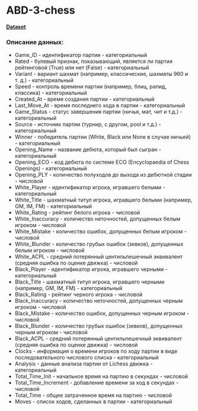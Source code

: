 # ABD-3-chess

[**Dataset**](https://drive.google.com/file/d/1Fo4swaHNL7XW4xQ72It7Hf7L2UmtmbCg/view?usp=drive_link)

### **Описание данных**:
- Game_ID - идентификатор партии - категориальный
- Rated - булевый признак, показывающий, является ли партия рейтинговой (True) или нет (False) - категориальный 
- Variant - вариант шахмат (например, классические, шахматы 960 и т. д.) - категориальный
- Speed - контроль времени партии (например, блиц, рапид, классика) - категориальный
- Created_At - время создания партии - категориальный
- Last_Move_At - время последнего хода в партии - категориальный
- Game_Status - статус завершения партии (ничья, мат, чит и т.д.) - категориальный
- Source - источник партии (турнир, с другом, pool и т.д.) - категориальный
- Winner - победитель партии (White, Black или None в случае ничьей) - категориальный
- Opening_Name - название дебюта, который был сыгран - категориальный
- Opening_ECO - код дебюта по системе ECO (Encyclopaedia of Chess Openings) - категориальный
- Opening_PLY - количество полуходов до выхода из дебютной стадии - числовой
- White_Player - идентификатор игрока, игравшего белыми - категориальный
- White_Title - шахматный титул игрока, игравшего белыми (например, GM, IM, FM) - категориальный
- White_Rating - рейтинг белого игрока - числовой
- White_Inaccuracy - количество неточностей, допущенных белым игроком - числовой
- White_Mistake - количество ошибок, допущенных белым игроком - числовой
- White_Blunder - количество грубых ошибок (зевков), допущенных белым игроком - числовой
- White_ACPL - средний потерянный центильпешечный эквивалент (средняя ошибка по оценке движка) - числовой
- Black_Player - идентификатор игрока, игравшего черными - категориальный
- Black_Title - шахматный титул игрока, игравшего черными (например, GM, IM, FM) - категориальный
- Black_Rating - рейтинг черного игрока - числовой
- Black_Inaccuracy - количество неточностей, допущенных черным игроком - числовой
- Black_Mistake - количество ошибок, допущенных черным игроком - числовой
- Black_Blunder - количество грубых ошибок (зевков), допущенных черным игроком - числовой
- Black_ACPL - средний потерянный центильпешечный эквивалент (средняя ошибка по оценке движка) - числовой
- Clocks - информация о времени игроков по ходу партии в виде последовательного числового списка - категориальный
- Analysis - данные анализа партии от Lichess движка - категориальный
- Total_Time_Init - начальное время на партию в секундах - числовой
- Total_Time_Increment - добавление времени за ход в секундах - числовой
- Total_Time - общее затраченное время на партию - числовой
- Moves - список ходов, сделанных в партии - категориальный
